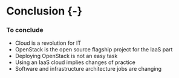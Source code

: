 # Conclusion {-}

### To conclude

-   Cloud is a revolution for IT
-   OpenStack is the open source flagship project for the IaaS part
-   Deploying OpenStack is not an easy task
-   Using an IaaS cloud implies changes of practice
-   Software and infrastructure architecture jobs are changing

